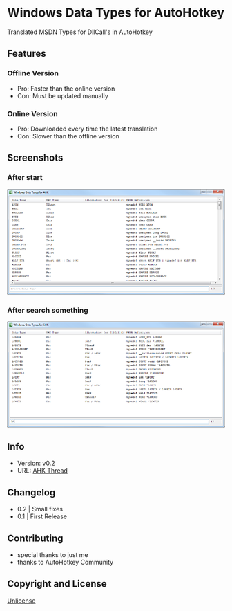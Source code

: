 # Windows Data Types for AutoHotkey
Translated MSDN Types for DllCall's in AutoHotkey

  
## Features
### Offline Version
* Pro: Faster than the online version
* Con: Must be updated manually

### Online Version
* Pro: Downloaded every time the latest translation
* Con: Slower than the offline version


## Screenshots
### After start
![AHK_MSDN_Types_1](AHK_MSDN_Types_1.png)
### After search something
![AHK_MSDN_Types_2](AHK_MSDN_Types_2.png)


## Info
* Version: v0.2
* URL: [AHK Thread](http://ahkscript.org/boards/viewtopic.php?f=6&t=7342)


## Changelog
* 0.2 | Small fixes
* 0.1 | First Release


## Contributing
* special thanks to just me
* thanks to AutoHotkey Community


## Copyright and License
[Unlicense](LICENSE)